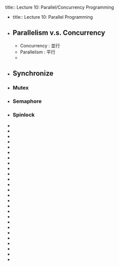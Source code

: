title:: Lecture 10: Parallel/Concurrency Programming

- title:: Lecture 10: Parallel Programming
- ## Parallelism v.s. Concurrency
	- Concurrency : 並行
	- Parallelism : 平行
	-
- ## Synchronize
- ### Mutex
- ### Semaphore
- ### Spinlock
-
-
-
-
-
-
-
-
-
-
-
-
-
-
-
-
-
-
-
-
-
-
-
-
-
-